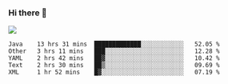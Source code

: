 ### Hi there 👋
![](https://github-readme-stats.vercel.app/api?username=tuichenchuxin)
<!--START_SECTION:waka-->
```text
Java    13 hrs 31 mins  █████████████░░░░░░░░░░░░   52.05 % 
Other   3 hrs 11 mins   ███░░░░░░░░░░░░░░░░░░░░░░   12.28 % 
YAML    2 hrs 42 mins   ██▓░░░░░░░░░░░░░░░░░░░░░░   10.42 % 
Text    2 hrs 30 mins   ██▒░░░░░░░░░░░░░░░░░░░░░░   09.69 % 
XML     1 hr 52 mins    █▓░░░░░░░░░░░░░░░░░░░░░░░   07.19 % 
```
<!--END_SECTION:waka-->
